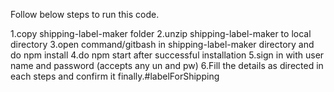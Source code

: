 
Follow below steps to run this code.

1.copy shipping-label-maker folder
2.unzip shipping-label-maker to local directory
3.open command/gitbash in shipping-label-maker directory and do npm install
4.do npm start after successful installation
5.sign in with user name and password (accepts any un and pw)
6.Fill the details as directed in each steps and confirm it finally.#labelForShipping
